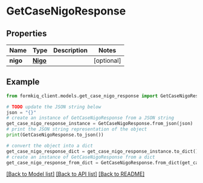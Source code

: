 # GetCaseNigoResponse


## Properties

Name | Type | Description | Notes
------------ | ------------- | ------------- | -------------
**nigo** | [**Nigo**](Nigo.md) |  | [optional] 

## Example

```python
from formkiq_client.models.get_case_nigo_response import GetCaseNigoResponse

# TODO update the JSON string below
json = "{}"
# create an instance of GetCaseNigoResponse from a JSON string
get_case_nigo_response_instance = GetCaseNigoResponse.from_json(json)
# print the JSON string representation of the object
print(GetCaseNigoResponse.to_json())

# convert the object into a dict
get_case_nigo_response_dict = get_case_nigo_response_instance.to_dict()
# create an instance of GetCaseNigoResponse from a dict
get_case_nigo_response_from_dict = GetCaseNigoResponse.from_dict(get_case_nigo_response_dict)
```
[[Back to Model list]](../README.md#documentation-for-models) [[Back to API list]](../README.md#documentation-for-api-endpoints) [[Back to README]](../README.md)


